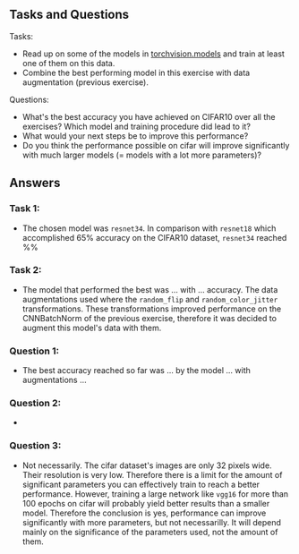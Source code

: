 
## Tasks and Questions

Tasks:
- Read up on some of the models in [torchvision.models](https://pytorch.org/docs/stable/torchvision/models.html) and train at least one of them on this data.
- Combine the best performing model in this exercise with data augmentation (previous exercise).

Questions:
- What's the best accuracy you have achieved on CIFAR10 over all the exercises? Which model and training procedure did lead to it?
- What would your next steps be to improve this performance?
- Do you think the performance possible on cifar will improve significantly with much larger models (= models with a lot more parameters)?

## Answers

### Task 1:
-  The chosen model was `resnet34`. In comparison with `resnet18` which accomplished 65% accuracy on the CIFAR10 dataset, `resnet34` reached %%

### Task 2:
-  The model that performed the best was ... with ... accuracy. The data augmentations used where the `random_flip` and `random_color_jitter` transformations. These transformations improved performance on the CNNBatchNorm of the previous exercise, therefore it was decided to augment this model's data with them.

### Question 1:
- The best accuracy reached so far was ... by the model ... with augmentations ...


### Question 2:
-

### Question 3:
- Not necessarily. The cifar dataset's images are only 32 pixels wide. Their resolution is very low. Therefore there is a limit for the amount of significant parameters you can effectively train to reach a better performance. However, training a large network like `vgg16` for more than 100 epochs on cifar will probably yield better results than a smaller model. Therefore the conclusion is yes, performance can improve significantly with more parameters, but not necessarilly. It will depend mainly on the significance of the parameters used, not the amount of them.





